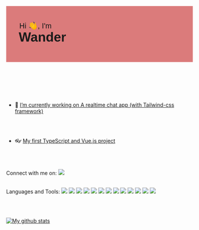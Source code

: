 <header><img src="header.png"></header>
<br />
<br />
 
 

- 🔭 [I’m currently working on A realtime chat app (with Tailwind-css framework)](https://github.com/WanderSmits/chat-app)
<br />
<br />




- :eyeglasses: [My first TypeScript and Vue.js project](https://github.com/WanderSmits/movIEZ)
<br />
<br />


 
 

Connect with me on: [<img src="https://image.flaticon.com/icons/png/512/174/174857.png" widht="40" height="40" />](https://www.linkedin.com/in/wandersmits/)
<br />
<br />




<p float="left">
Languages and Tools: 
<img src="https://img.shields.io/badge/javascript%20-%23323330.svg?&style=for-the-badge&logo=javascript&logoColor=%23F7DF1E" />
<img src="https://img.shields.io/badge/html5%20-%23E34F26.svg?&style=for-the-badge&logo=html5&logoColor=white" />
<img src="https://img.shields.io/badge/node.js%20-%2343853D.svg?&style=for-the-badge&logo=node.js&logoColor=white" />
<img src="https://img.shields.io/badge/sass%20-%23CC6699.svg?&style=for-the-badge&logo=sass&logoColor=white" />
<img src="https://img.shields.io/badge/express.js%20-%23404d59.svg?&style=for-the-badge" />
<img src="https://img.shields.io/badge/react%20-%2320232a.svg?&style=for-the-badge&logo=react&logoColor=%2361DAFB" />
<img src="https://img.shields.io/badge/redux%20-%23593d88.svg?&style=for-the-badge&logo=redux&logoColor=white" />
<img src="https://img.shields.io/badge/react_router%20-CA4245.svg?&style=for-the-badge&logo=react-router&logoColor=white" />
<img src="https://img.shields.io/badge/bootstrap%20-%23563D7C.svg?&style=for-the-badge&logo=bootstrap&logoColor=white" />
<img src="https://img.shields.io/badge/material%20ui%20-%230081CB.svg?&style=for-the-badge&logo=material-ui&logoColor=white" />
<img src="https://img.shields.io/badge/jquery%20-%230769AD.svg?&style=for-the-badge&logo=jquery&logoColor=white" />
<img src="https://img.shields.io/badge/postgres-%23316192.svg?&style=for-the-badge&logo=postgresql&logoColor=white" />
<img src="https://img.shields.io/badge/styled_components%20-DB7093.svg?&style=for-the-badge&logo=styled-components&logoColor=white" />
</p>
<br />
<br />


 
[![My github stats](https://github-readme-stats.vercel.app/api?username=WanderSmits)](https://github.com/anuraghazra/github-readme-stats)
<br />



